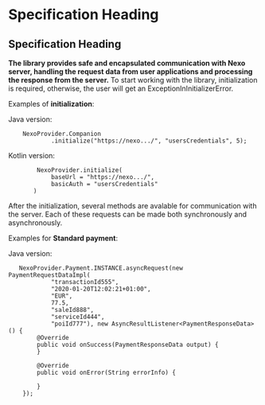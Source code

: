 # Specification Heading
## Specification Heading
**The library provides safe and encapsulated communication with Nexo server, handling the request data from user applications and processing the response from the server.**
To start working with the library, initialization is required, otherwise, the user will get an ExceptionInInitializerError.</p>
<p>Examples of <b>initialization</b>:</p>
Java version:

        NexoProvider.Companion
                .initialize("https://nexo.../", "usersCredentials", 5);
</p>
Kotlin version:
                
            NexoProvider.initialize(
                baseUrl = "https://nexo.../",
                basicAuth = "usersCredentials"
           )
After the initialization, several methods are avalable for communication with the server. Each of these requests can be made both synchronously and asynchronously.
<p>Examples for <b>Standard payment</b>:</p>
Java version:

       NexoProvider.Payment.INSTANCE.asyncRequest(new PaymentRequestDataImpl(
                "transactionId555",
                "2020-01-20T12:02:21+01:00",
                "EUR",
                77.5,
                "saleId888",
                "serviceId444",
                "poiId777"), new AsyncResultListener<PaymentResponseData>() {
            @Override
            public void onSuccess(PaymentResponseData output) {
            }
  
            @Override
            public void onError(String errorInfo) {

            }
        });
